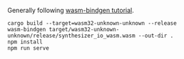 Generally following [wasm-bindgen tutorial](https://rustwasm.github.io/wasm-bindgen/basic-usage.html).

```
cargo build --target=wasm32-unknown-unknown --release
wasm-bindgen target/wasm32-unknown-unknown/release/synthesizer_io_wasm.wasm --out-dir .
npm install
npm run serve
```
